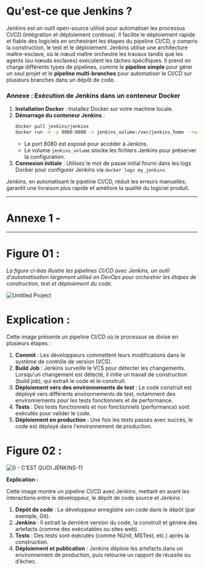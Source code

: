 # Qu'est-ce que Jenkins ?
Jenkins est un outil open-source utilisé pour automatiser les processus CI/CD (intégration et déploiement continus). Il facilite le déploiement rapide et fiable des logiciels en orchestrant les étapes du pipeline CI/CD, y compris la construction, le test et le déploiement. Jenkins utilise une architecture maître-esclave, où le nœud maître orchestre les travaux tandis que les agents (ou nœuds esclaves) exécutent les tâches spécifiques. Il prend en charge différents types de pipelines, comme le **pipeline simple** pour gérer un seul projet et le **pipeline multi-branches** pour automatiser le CI/CD sur plusieurs branches dans un dépôt de code.

### Annexe : Exécution de Jenkins dans un conteneur Docker
1. **Installation Docker** : Installez Docker sur votre machine locale.
2. **Démarrage du conteneur Jenkins** :
   ```bash
   docker pull jenkins/jenkins
   docker run -d -p 8080:8080 -v jenkins_volume:/var/jenkins_home --name my_jenkins jenkins/jenkins
   ```
   - Le port 8080 est exposé pour accéder à Jenkins.
   - Le volume `jenkins_volume` stocke les fichiers Jenkins pour préserver la configuration.
3. **Connexion initiale** : Utilisez le mot de passe initial fourni dans les logs Docker pour configurer Jenkins via `docker logs my_jenkins`.

Jenkins, en automatisant le pipeline CI/CD, réduit les erreurs manuelles, garantit une livraison plus rapide et améliore la qualité du logiciel produit.


--------------------
# Annexe 1 - 
--------------------

# Figure 01 :
*La figure ci-bas illustre les pipelines CI/CD avec Jenkins, un outil d'automatisation largement utilisé en DevOps pour orchestrer les étapes de construction, test et déploiement du code.*

![Untitled Project](https://github.com/user-attachments/assets/ba7bc0c5-f4bc-4893-95b1-0f4b3ce4e594)

# **Explication :**
Cette image présente un pipeline CI/CD où le processus se divise en plusieurs étapes :
1. **Commit** : Les développeurs commettent leurs modifications dans le système de contrôle de version (VCS).
2. **Build Job** : Jenkins surveille le VCS pour détecter les changements. Lorsqu'un changement est détecté, il initie un travail de construction (build job), qui extrait le code et le construit.
3. **Déploiement vers des environnements de test** : Le code construit est déployé vers différents environnements de test, notamment des environnements pour les tests fonctionnels et de performance.
4. **Tests** : Des tests fonctionnels et non fonctionnels (performance) sont exécutés pour valider le code.
5. **Déploiement en production** : Une fois les tests passés avec succès, le code est déployé dans l'environnement de production.


# Figure 02 :
![0 - C'EST QUOI JENKINS-11](https://github.com/user-attachments/assets/65ac94ce-44d8-49a5-847c-7c37632d96d8)

**Explication :**

Cette image montre un pipeline CI/CD avec Jenkins, mettant en avant les interactions entre le développeur, le dépôt de code source et Jenkins :
1. **Dépôt de code** : Le développeur enregistre son code dans le dépôt (par exemple, Git).
2. **Jenkins** : Il extrait la dernière version du code, la construit et génère des artefacts (comme des exécutables ou sites web).
3. **Tests** : Des tests sont exécutés (comme NUnit, MSTest, etc.) après la construction.
4. **Déploiement et publication** : Jenkins déploie les artefacts dans un environnement de production, puis retourne un rapport de réussite ou d’échec.
